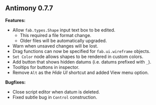 Antimony 0.7.7
--------------

**Features:**
- Allow `fab.types.Shape` input text box to be edited.
  - This required a file format change.
  - Older files will be automatically upgraded.
- Warn when unsaved changes will be lost.
- Drag functions can now be specified for `fab.ui.wireframe` objects.
- `Set Color` node allows shapes to be rendered in custom colors.
- Add button that shows hidden datums (i.e. datums prefixed with `_`).
- Tooltips for buttons in inspector.
- Remove `Alt` as the *Hide UI* shortcut and added View menu option.

**Bugfixes:**
- Close script editor when datum is deleted.
- Fixed subtle bug in `Control` construction.
